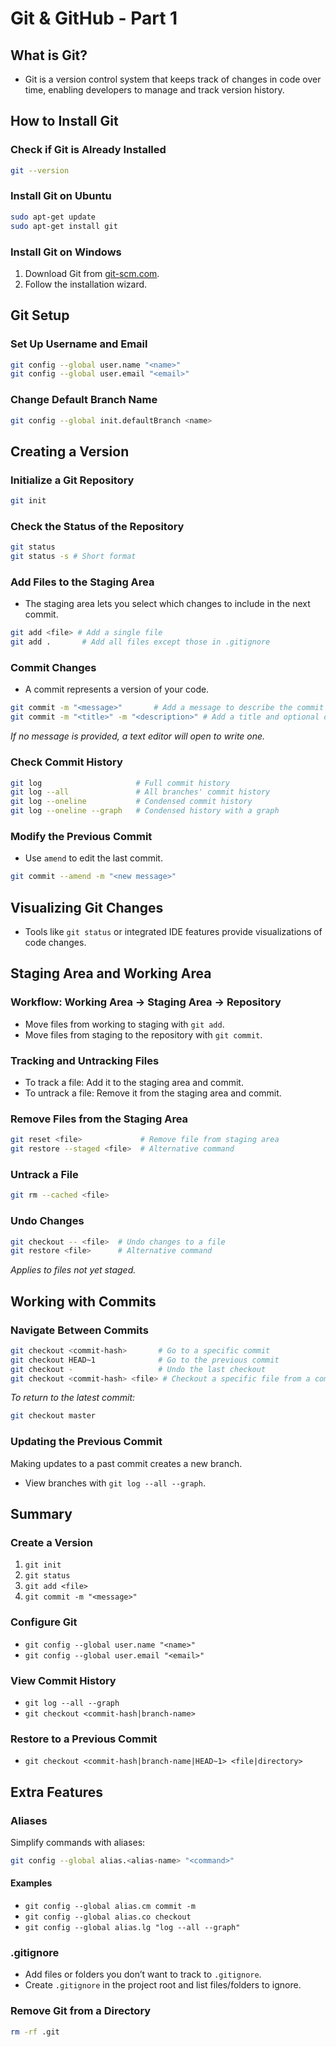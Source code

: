 # Git & GitHub - Part 1

## What is Git?

- Git is a version control system that keeps track of changes in code over time, enabling developers to manage and track version history.

## How to Install Git

### Check if Git is Already Installed

```bash
git --version
```

### Install Git on Ubuntu

```bash
sudo apt-get update
sudo apt-get install git
```

### Install Git on Windows

1. Download Git from [git-scm.com](https://git-scm.com).
2. Follow the installation wizard.

## Git Setup

### Set Up Username and Email

```bash
git config --global user.name "<name>"
git config --global user.email "<email>"
```

### Change Default Branch Name

```bash
git config --global init.defaultBranch <name>
```

## Creating a Version

### Initialize a Git Repository

```bash
git init
```

### Check the Status of the Repository

```bash
git status
git status -s # Short format
```

### Add Files to the Staging Area

- The staging area lets you select which changes to include in the next commit.

```bash
git add <file> # Add a single file
git add .       # Add all files except those in .gitignore
```

### Commit Changes

- A commit represents a version of your code.

```bash
git commit -m "<message>"       # Add a message to describe the commit
git commit -m "<title>" -m "<description>" # Add a title and optional description
```

_If no message is provided, a text editor will open to write one._

### Check Commit History

```bash
git log                     # Full commit history
git log --all               # All branches' commit history
git log --oneline           # Condensed commit history
git log --oneline --graph   # Condensed history with a graph
```

### Modify the Previous Commit

- Use `amend` to edit the last commit.

```bash
git commit --amend -m "<new message>"
```

## Visualizing Git Changes

- Tools like `git status` or integrated IDE features provide visualizations of code changes.

## Staging Area and Working Area

### Workflow: Working Area → Staging Area → Repository

- Move files from working to staging with `git add`.
- Move files from staging to the repository with `git commit`.

### Tracking and Untracking Files

- To track a file: Add it to the staging area and commit.
- To untrack a file: Remove it from the staging area and commit.

### Remove Files from the Staging Area

```bash
git reset <file>             # Remove file from staging area
git restore --staged <file>  # Alternative command
```

### Untrack a File

```bash
git rm --cached <file>
```

### Undo Changes

```bash
git checkout -- <file>  # Undo changes to a file
git restore <file>      # Alternative command
```

_Applies to files not yet staged._

## Working with Commits

### Navigate Between Commits

```bash
git checkout <commit-hash>       # Go to a specific commit
git checkout HEAD~1              # Go to the previous commit
git checkout -                   # Undo the last checkout
git checkout <commit-hash> <file> # Checkout a specific file from a commit
```

_To return to the latest commit:_

```bash
git checkout master
```

### Updating the Previous Commit

Making updates to a past commit creates a new branch.

- View branches with `git log --all --graph`.

## Summary

### Create a Version

1. `git init`
2. `git status`
3. `git add <file>`
4. `git commit -m "<message>"`

### Configure Git

- `git config --global user.name "<name>"`
- `git config --global user.email "<email>"`

### View Commit History

- `git log --all --graph`
- `git checkout <commit-hash|branch-name>`

### Restore to a Previous Commit

- `git checkout <commit-hash|branch-name|HEAD~1> <file|directory>`

## Extra Features

### Aliases

Simplify commands with aliases:

```bash
git config --global alias.<alias-name> "<command>"
```

#### Examples

- `git config --global alias.cm commit -m`
- `git config --global alias.co checkout`
- `git config --global alias.lg "log --all --graph"`

### .gitignore

- Add files or folders you don’t want to track to `.gitignore`.
- Create `.gitignore` in the project root and list files/folders to ignore.

### Remove Git from a Directory

```bash
rm -rf .git
```